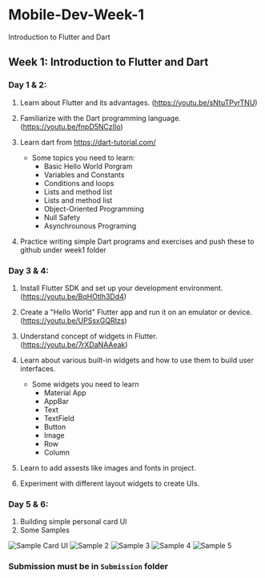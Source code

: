 # Mobile-Dev-Week-1
Introduction to Flutter and Dart

## Week 1: Introduction to Flutter and Dart
### Day 1 & 2:
1. Learn about Flutter and its advantages. (https://youtu.be/sNtuTPyrTNU)
2. Familiarize with the Dart programming language. (https://youtu.be/fnpD5NCzIIo)
3. Learn dart from https://dart-tutorial.com/
   * Some topics you need to learn:
      * Basic Hello World Porgram
      * Variables and Constants
      * Conditions and loops
      * Lists and method list
      * Lists and method list
      * Object-Oriented Programming
      * Null Safety
      * Asynchrounous Programing

4. Practice writing simple Dart programs and exercises and push these to github under week1 folder

### Day 3 & 4:
1. Install Flutter SDK and set up your development environment. (https://youtu.be/BqHOtlh3Dd4)
2. Create a "Hello World" Flutter app and run it on an emulator or device. (https://youtu.be/UPSsxGQRIzs)
3. Understand concept of widgets in Flutter. (https://youtu.be/7rXDaNAAeak)
4. Learn about various built-in widgets and how to use them to build user interfaces.
   * Some widgets you need to learn
      * Material App
      * AppBar
      * Text
      * TextField
      * Button
      * Image
      * Row
      * Column

6. Learn to add assests like images and fonts in project.
7. Experiment with different layout widgets to create UIs.

### Day 5 & 6:
1. Building simple personal card UI
2. Some Samples

![Sample Card UI](https://drive.google.com/uc?export=view&id=1JC0hVt3AxwNassG7ixEvvEQzTOWx4MLn)
![Sample 2](https://mir-s3-cdn-cf.behance.net/project_modules/hd/8f297256512097.59b16301a9a93.jpg)
![Sample 3](https://cdn.dribbble.com/users/2181377/screenshots/14084662/media/28e5fece035d57f35d49eaa8b8867115.png?compress=1&resize=400x300&vertical=center)
![Sample 4](https://www.coremobileapps.com/wp-content/uploads/ssc-mockup-1.png)
![Sample 5](https://assets.materialup.com/uploads/67a9e715-9724-42ee-a3b5-3ca740548ca6/preview.png)

### Submission must be in `Submission` folder
